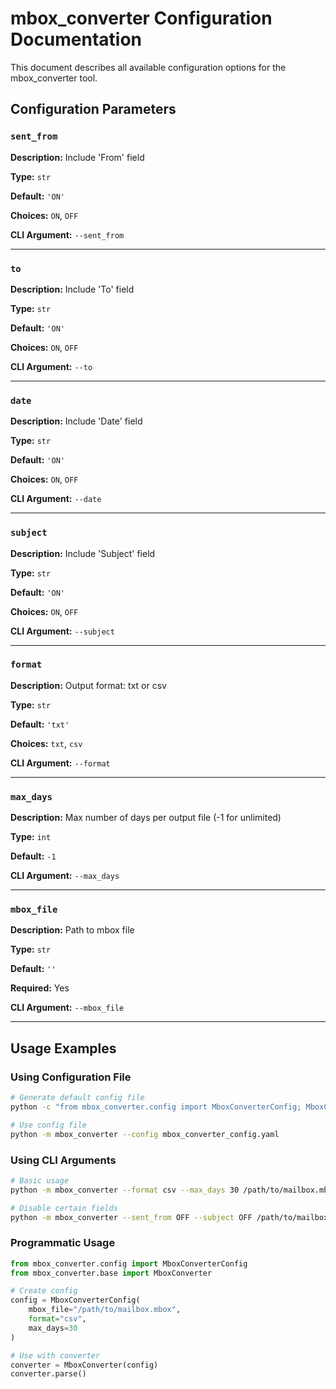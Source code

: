 # mbox_converter Configuration Documentation

This document describes all available configuration options for the mbox_converter tool.

## Configuration Parameters

### `sent_from`

**Description:** Include 'From' field

**Type:** `str`

**Default:** `'ON'`

**Choices:** `ON`, `OFF`

**CLI Argument:** `--sent_from`

---

### `to`

**Description:** Include 'To' field

**Type:** `str`

**Default:** `'ON'`

**Choices:** `ON`, `OFF`

**CLI Argument:** `--to`

---

### `date`

**Description:** Include 'Date' field

**Type:** `str`

**Default:** `'ON'`

**Choices:** `ON`, `OFF`

**CLI Argument:** `--date`

---

### `subject`

**Description:** Include 'Subject' field

**Type:** `str`

**Default:** `'ON'`

**Choices:** `ON`, `OFF`

**CLI Argument:** `--subject`

---

### `format`

**Description:** Output format: txt or csv

**Type:** `str`

**Default:** `'txt'`

**Choices:** `txt`, `csv`

**CLI Argument:** `--format`

---

### `max_days`

**Description:** Max number of days per output file (-1 for unlimited)

**Type:** `int`

**Default:** `-1`

**CLI Argument:** `--max_days`

---

### `mbox_file`

**Description:** Path to mbox file

**Type:** `str`

**Default:** `''`

**Required:** Yes

**CLI Argument:** `--mbox_file`

---

## Usage Examples

### Using Configuration File

```bash
# Generate default config file
python -c "from mbox_converter.config import MboxConverterConfig; MboxConverterConfig.generate_default_config_file()"

# Use config file
python -m mbox_converter --config mbox_converter_config.yaml
```

### Using CLI Arguments

```bash
# Basic usage
python -m mbox_converter --format csv --max_days 30 /path/to/mailbox.mbox

# Disable certain fields
python -m mbox_converter --sent_from OFF --subject OFF /path/to/mailbox.mbox
```

### Programmatic Usage

```python
from mbox_converter.config import MboxConverterConfig
from mbox_converter.base import MboxConverter

# Create config
config = MboxConverterConfig(
    mbox_file="/path/to/mailbox.mbox",
    format="csv",
    max_days=30
)

# Use with converter
converter = MboxConverter(config)
converter.parse()
```

